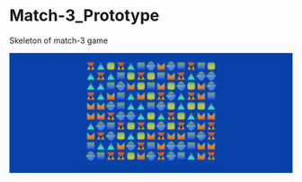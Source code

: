 # Match-3_Prototype
Skeleton of match-3 game

![Pic](https://github.com/icecolla/Match-3_Prototype/blob/main/MiscStuff/Screen_0.png)
